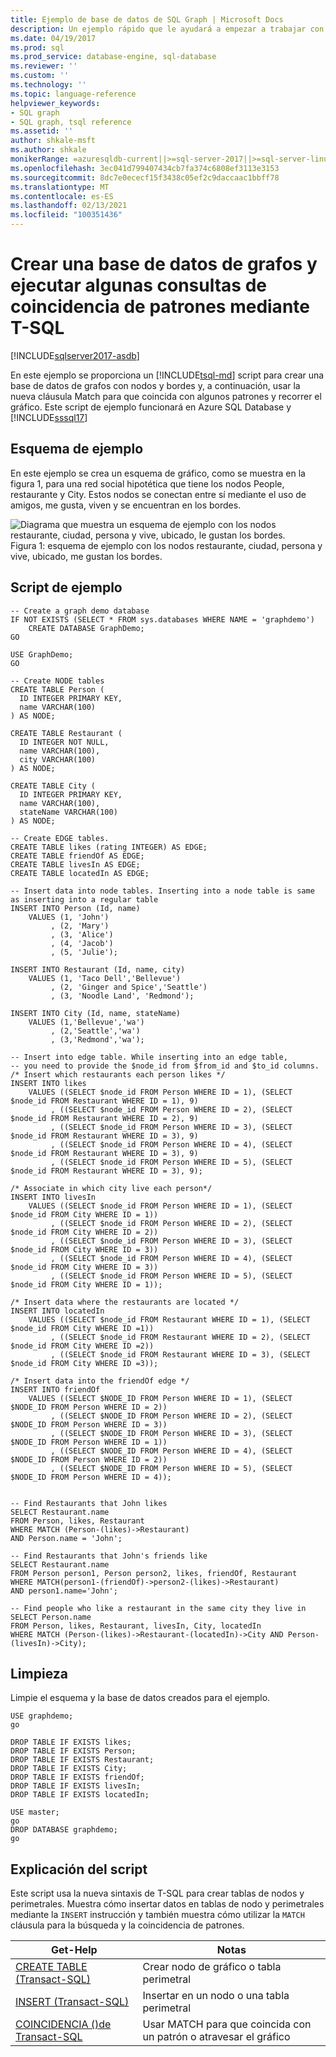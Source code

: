 ```yaml
---
title: Ejemplo de base de datos de SQL Graph | Microsoft Docs
description: Un ejemplo rápido que le ayudará a empezar a trabajar con la nueva sintaxis introducida en la base de datos de SQL Graph.
ms.date: 04/19/2017
ms.prod: sql
ms.prod_service: database-engine, sql-database
ms.reviewer: ''
ms.custom: ''
ms.technology: ''
ms.topic: language-reference
helpviewer_keywords:
- SQL graph
- SQL graph, tsql reference
ms.assetid: ''
author: shkale-msft
ms.author: shkale
monikerRange: =azuresqldb-current||>=sql-server-2017||>=sql-server-linux-2017||=azuresqldb-mi-current
ms.openlocfilehash: 3ec041d799407434cb7fa374c6808ef3113e3153
ms.sourcegitcommit: 8dc7e0ececf15f3438c05ef2c9daccaac1bbff78
ms.translationtype: MT
ms.contentlocale: es-ES
ms.lasthandoff: 02/13/2021
ms.locfileid: "100351436"
---
```

# <a name="create-a-graph-database-and-run-some-pattern-matching-queries-using-t-sql"></a>Crear una base de datos de grafos y ejecutar algunas consultas de coincidencia de patrones mediante T-SQL

[!INCLUDE[sqlserver2017-asdb](../../includes/applies-to-version/sqlserver2017-asdb-asdbmi.md)]

En este ejemplo se proporciona un [!INCLUDE[tsql-md](../../includes/tsql-md.md)] script para crear una base de datos de grafos con nodos y bordes y, a continuación, usar la nueva cláusula Match para que coincida con algunos patrones y recorrer el gráfico. Este script de ejemplo funcionará en Azure SQL Database y [!INCLUDE[sssql17](../../includes/sssql17-md.md)]  

## <a name="sample-schema"></a>Esquema de ejemplo

En este ejemplo se crea un esquema de gráfico, como se muestra en la figura 1, para una red social hipotética que tiene los nodos People, restaurante y City. Estos nodos se conectan entre sí mediante el uso de amigos, me gusta, viven y se encuentran en los bordes.

![Diagrama que muestra un esquema de ejemplo con los nodos restaurante, ciudad, persona y vive, ubicado, le gustan los bordes.](../../relational-databases/graphs/media/person-cities-restaurants-tables.png "Ejemplo de base de datos de SQL Graph")  
Figura 1: esquema de ejemplo con los nodos restaurante, ciudad, persona y vive, ubicado, me gustan los bordes.

## <a name="sample-script"></a>Script de ejemplo

```
-- Create a graph demo database
IF NOT EXISTS (SELECT * FROM sys.databases WHERE NAME = 'graphdemo')
    CREATE DATABASE GraphDemo;
GO

USE GraphDemo;
GO

-- Create NODE tables
CREATE TABLE Person (
  ID INTEGER PRIMARY KEY,
  name VARCHAR(100)
) AS NODE;

CREATE TABLE Restaurant (
  ID INTEGER NOT NULL,
  name VARCHAR(100),
  city VARCHAR(100)
) AS NODE;

CREATE TABLE City (
  ID INTEGER PRIMARY KEY,
  name VARCHAR(100),
  stateName VARCHAR(100)
) AS NODE;

-- Create EDGE tables. 
CREATE TABLE likes (rating INTEGER) AS EDGE;
CREATE TABLE friendOf AS EDGE;
CREATE TABLE livesIn AS EDGE;
CREATE TABLE locatedIn AS EDGE;

-- Insert data into node tables. Inserting into a node table is same as inserting into a regular table
INSERT INTO Person (Id, name)
    VALUES (1, 'John')
         , (2, 'Mary')
         , (3, 'Alice')
         , (4, 'Jacob')
         , (5, 'Julie');

INSERT INTO Restaurant (Id, name, city)
    VALUES (1, 'Taco Dell','Bellevue')
         , (2, 'Ginger and Spice','Seattle')
         , (3, 'Noodle Land', 'Redmond');

INSERT INTO City (Id, name, stateName)
    VALUES (1,'Bellevue','wa')
         , (2,'Seattle','wa')
         , (3,'Redmond','wa');

-- Insert into edge table. While inserting into an edge table,
-- you need to provide the $node_id from $from_id and $to_id columns.
/* Insert which restaurants each person likes */
INSERT INTO likes 
    VALUES ((SELECT $node_id FROM Person WHERE ID = 1), (SELECT $node_id FROM Restaurant WHERE ID = 1), 9)
         , ((SELECT $node_id FROM Person WHERE ID = 2), (SELECT $node_id FROM Restaurant WHERE ID = 2), 9)
         , ((SELECT $node_id FROM Person WHERE ID = 3), (SELECT $node_id FROM Restaurant WHERE ID = 3), 9)
         , ((SELECT $node_id FROM Person WHERE ID = 4), (SELECT $node_id FROM Restaurant WHERE ID = 3), 9)
         , ((SELECT $node_id FROM Person WHERE ID = 5), (SELECT $node_id FROM Restaurant WHERE ID = 3), 9);

/* Associate in which city live each person*/
INSERT INTO livesIn 
    VALUES ((SELECT $node_id FROM Person WHERE ID = 1), (SELECT $node_id FROM City WHERE ID = 1))
         , ((SELECT $node_id FROM Person WHERE ID = 2), (SELECT $node_id FROM City WHERE ID = 2))
         , ((SELECT $node_id FROM Person WHERE ID = 3), (SELECT $node_id FROM City WHERE ID = 3))
         , ((SELECT $node_id FROM Person WHERE ID = 4), (SELECT $node_id FROM City WHERE ID = 3))
         , ((SELECT $node_id FROM Person WHERE ID = 5), (SELECT $node_id FROM City WHERE ID = 1));

/* Insert data where the restaurants are located */
INSERT INTO locatedIn 
    VALUES ((SELECT $node_id FROM Restaurant WHERE ID = 1), (SELECT $node_id FROM City WHERE ID =1))
         , ((SELECT $node_id FROM Restaurant WHERE ID = 2), (SELECT $node_id FROM City WHERE ID =2))
         , ((SELECT $node_id FROM Restaurant WHERE ID = 3), (SELECT $node_id FROM City WHERE ID =3));

/* Insert data into the friendOf edge */
INSERT INTO friendOf 
    VALUES ((SELECT $NODE_ID FROM Person WHERE ID = 1), (SELECT $NODE_ID FROM Person WHERE ID = 2))
         , ((SELECT $NODE_ID FROM Person WHERE ID = 2), (SELECT $NODE_ID FROM Person WHERE ID = 3))
         , ((SELECT $NODE_ID FROM Person WHERE ID = 3), (SELECT $NODE_ID FROM Person WHERE ID = 1))
         , ((SELECT $NODE_ID FROM Person WHERE ID = 4), (SELECT $NODE_ID FROM Person WHERE ID = 2))
         , ((SELECT $NODE_ID FROM Person WHERE ID = 5), (SELECT $NODE_ID FROM Person WHERE ID = 4));


-- Find Restaurants that John likes
SELECT Restaurant.name
FROM Person, likes, Restaurant
WHERE MATCH (Person-(likes)->Restaurant)
AND Person.name = 'John';

-- Find Restaurants that John's friends like
SELECT Restaurant.name 
FROM Person person1, Person person2, likes, friendOf, Restaurant
WHERE MATCH(person1-(friendOf)->person2-(likes)->Restaurant)
AND person1.name='John';

-- Find people who like a restaurant in the same city they live in
SELECT Person.name
FROM Person, likes, Restaurant, livesIn, City, locatedIn
WHERE MATCH (Person-(likes)->Restaurant-(locatedIn)->City AND Person-(livesIn)->City);
```

## <a name="clean-up"></a>Limpieza  
Limpie el esquema y la base de datos creados para el ejemplo.

```
USE graphdemo;
go

DROP TABLE IF EXISTS likes;
DROP TABLE IF EXISTS Person;
DROP TABLE IF EXISTS Restaurant;
DROP TABLE IF EXISTS City;
DROP TABLE IF EXISTS friendOf;
DROP TABLE IF EXISTS livesIn;
DROP TABLE IF EXISTS locatedIn;

USE master;
go
DROP DATABASE graphdemo;
go
```

## <a name="script-explanation"></a>Explicación del script  
Este script usa la nueva sintaxis de T-SQL para crear tablas de nodos y perimetrales. Muestra cómo insertar datos en tablas de nodo y perimetrales mediante la `INSERT` instrucción y también muestra cómo utilizar la `MATCH` cláusula para la búsqueda y la coincidencia de patrones.

|Get-Help    |Notas
|---  |---  |
|[CREATE TABLE &#40;Transact-SQL&#41;](../../t-sql/statements/create-table-sql-graph.md)  |Crear nodo de gráfico o tabla perimetral  |
|[INSERT &#40;Transact-SQL&#41;](../../t-sql/statements/insert-sql-graph.md)  |Insertar en un nodo o una tabla perimetral  |
|[COINCIDENCIA &#40;&#41;de Transact-SQL ](../../t-sql/queries/match-sql-graph.md)  |Usar MATCH para que coincida con un patrón o atravesar el gráfico  |
